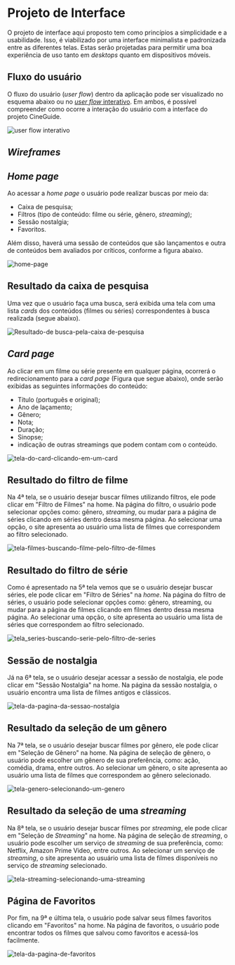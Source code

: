 
# **Projeto de Interface**

O projeto de interface aqui proposto tem como princípios a simplicidade e a usabilidade. Isso, é viabilizado por uma interface minimalista e padronizada entre as diferentes telas. Estas serão projetadas para permitir uma boa experiência de uso tanto em *desktops* quanto em dispositivos móveis.

## **Fluxo do usuário**

O fluxo do usuário (*user flow*) dentro da aplicação pode ser visualizado no esquema abaixo ou no [*user flow* interativo](https://www.figma.com/proto/v1QlDU5F5g4dYkHxDsKStI/Wireframes_proj_cine_guide_ADS_PUC_E1?node-id=187-140&scaling=contain&page-id=0%3A1&starting-point-node-id=187%3A140). Em ambos, é possível compreender como ocorre a interação do usuário com a interface do projeto CineGuide.

![user flow interativo](img/static-user-flow.png)

## ***Wireframes***

## ***Home page***
Ao acessar a *home page* o usuário pode realizar buscas por meio da: 
- Caixa de pesquisa;
- Filtros (tipo de conteúdo: filme ou série, gênero, *streaming*);
- Sessão nostalgia;
- Favoritos.

Além disso, haverá uma sessão de conteúdos que são lançamentos e outra de conteúdos bem avaliados por críticos, conforme a figura abaixo.

![home-page](img/home-page.png)

## **Resultado da caixa de pesquisa**

Uma vez que o usuário faça uma busca, será exibida uma tela com uma lista *cards* dos conteúdos  (filmes ou séries) correspondentes à busca realizada (segue abaixo). 

![Resultado-de busca-pela-caixa de-pesquisa](img/resultado-de-busca-pela-caixa-de-pesquisa.png)


## ***Card page***

Ao clicar em um filme ou série presente em qualquer página, ocorrerá o redirecionamento para a *card page* (Figura que segue abaixo), onde serão exibidas as seguintes informações do conteúdo:
- Título (português e original);
- Ano de laçamento;
- Gênero;
- Nota;
- Duração;
- Sinopse; 
- indicação de outras streamings que podem contam com o conteúdo.

![tela-do-card-clicando-em-um-card](img/tela-do-card-clicando-em-um-card.png)

## **Resultado do filtro de filme**

Na 4ª tela, se o usuário desejar buscar filmes utilizando filtros, ele pode clicar em "Filtro de Filmes" na home. Na página do filtro, o usuário pode selecionar opções como: gênero, *streaming*, ou mudar para a página de séries clicando em séries dentro dessa mesma página. Ao selecionar uma opção, o site apresenta ao usuário uma lista de filmes que correspondem ao filtro selecionado.

![tela-filmes-buscando-filme-pelo-filtro-de-filmes](img/tela-filmes-buscando-filme-pelo-filtro-de-filmes.png)

## **Resultado do filtro de série**

Como é apresentado na 5ª tela vemos que se o usuário desejar buscar séries, ele pode clicar em "Filtro de Séries" na *home*. Na página do filtro de séries, o usuário pode selecionar opções como: gênero, streaming, ou mudar para a página de filmes clicando em filmes dentro dessa mesma página. Ao selecionar uma opção, o site apresenta ao usuário uma lista de séries que correspondem ao filtro selecionado.

![tela_series-buscando-serie-pelo-filtro-de-series](img/tela_series-buscando-serie-pelo-filtro-de-series.png)

## **Sessão de nostalgia**

Já na 6ª tela, se o usuário desejar acessar a sessão de nostalgia, ele pode clicar em "Sessão Nostalgia" na home. Na página da sessão nostalgia, o usuário encontra uma lista de filmes antigos e clássicos.

![tela-da-pagina-da-sessao-nostalgia](img/tela-da-pagina-da-sessao-nostalgia.png)

## **Resultado da seleção de um gênero**

Na 7ª tela, se o usuário desejar buscar filmes por gênero, ele pode clicar em "Seleção de Gênero" na home.
Na página de seleção de gênero, o usuário pode escolher um gênero de sua preferência, como: ação, comédia, drama, entre outros. Ao selecionar um gênero, o site apresenta ao usuário uma lista de filmes que correspondem ao gênero selecionado.

![tela-genero-selecionando-um-genero](img/tela-genero-selecionando-um-genero.png)

## **Resultado da seleção de uma *streaming***

Na 8ª tela, se o usuário desejar buscar filmes por *streaming*, ele pode clicar em "Seleção de *Streaming*" na home. Na página de seleção de *streaming*, o usuário pode escolher um serviço de *streaming* de sua preferência, como: Netflix, Amazon Prime Video, entre outros. Ao selecionar um serviço de *streaming*, o site apresenta ao usuário uma lista de filmes disponíveis no serviço de *streaming* selecionado.

![tela-streaming-selecionando-uma-streaming](img/tela-streaming-selecionando-uma-streaming.png)

## **Página de Favoritos**

Por fim, na 9ª e última tela, o usuário pode salvar seus filmes favoritos clicando em "Favoritos" na home.
Na página de favoritos, o usuário pode encontrar todos os filmes que salvou como favoritos e acessá-los facilmente.

![tela-da-pagina-de-favoritos](img/tela-da-pagina-de-favoritos.png)